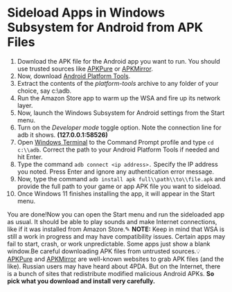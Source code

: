 # Sideload Apps in Windows Subsystem for Android from APK Files

1. Download the APK file for the Android app you want to run. You should use trusted sources like [APKPure](https://m.apkpure.com/) or [APKMirror](https://www.apkmirror.com/).
2. Now, download [Android Platform Tools](https://dl.google.com/android/repository/platform-tools-latest-windows.zip).
3. Extract the contents of the _platform-tools_ archive to any folder of your choice, say c:\adb.
4. Run the Amazon Store app to warm up the WSA and fire up its network layer.
5. Now, launch the Windows Subsystem for Android settings from the Start menu.
6. Turn on the _Developer mode_ toggle option. Note the connection line for adb it shows. **(127.0.0.1:58526)**
7. Open [Windows Terminal](https://winaero.com/how-to-open-windows-terminal-in-windows-11/) to the Command Prompt profile and type `cd c:\\adb`. Correct the path to your Android Platform Tools if needed and hit Enter.
8. Type the command `adb connect <ip address>.` Specify the IP address you noted. Press Enter and ignore any authentication error message.
9. Now, type the command `adb install apk full\\path\\to\\file.apk` and provide the full path to your game or app APK file you want to sideload.
10. Once Windows 11 finishes installing the app, it will appear in the Start menu.

You are done!Now you can open the Start menu and run the sideloaded app as usual. It should be able to play sounds and make Internet connections, like if it was installed from Amazon Store.✎ **NOTE:** Keep in mind that WSA is still a work in progress and may have compatibility issues. Certain apps may fail to start, crash, or work unpredictable. Some apps just show a blank window.Be careful downloading APK files from untrusted sources.💡[APKPure](https://m.apkpure.com/) and [APKMirror](https://www.apkmirror.com/) are well-known websites to grab APK files (and the like). Russian users may have heard about 4PDA. But on the Internet, there is a bunch of sites that redistribute modified malicious Android APKs. **So pick what you download and install very carefully.**
